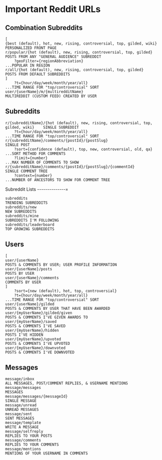 Important Reddit URLs
=====================

Combination Subreddits
----------------------

	[
	{best (default), hot, new, rising, controversial, top, gilded, wiki}				PERSONALIZED FRONT PAGE
	r/popular/{hot (default), new, rising, controversial, top, gilded}					POSTS FROM ANY "GENERAL AUDIENCE" SUBREDDIT
		?geoFilter={regionAbbreviation}													...POPULAR IN REGION
	r/all/{hot (default), new, rising, controversial, top, gilded} 						POSTS FROM DEFAULT SUBREDDITS
	]
		?t={hour/day/week/month/year/all}													...TIME RANGE FOR "top/controversial" SORT
	user/{userName}/m/{multiredditName}												MULTIREDDIT (CUSTOM FEED) CREATED BY USER

Subreddits
----------

	r/{subredditName}/{hot (default), new, rising, controversial, top, gilded, wiki}	SINGLE SUBREDDIT
		?t={hour/day/week/month/year/all} 													...TIME RANGE FOR "top/controversial" SORT
	r/{subredditName}/comments/{postId}/{postSlug}									SINGLE POST
		?sort={confidence (default), top, new, controversial, old, qa}						...SORT METHOD FOR COMMENTS
		?limit={number}																		...MAX NUMBER OF COMMENTS TO SHOW
	r/{subredditName}/comments/{postId}/{postSlug}/{commentId}						SINGLE COMMENT TREE
		?context={number}																	...NUMBER OF ANCESTORS TO SHOW FOR COMMENT TREE

Subreddit Lists
--------------=

	subreddits																			TRENDING SUBREDDITS
	subreddits/new																		NEW SUBREDDITS
	subreddits/mine																		SUBREDDITS I'M FOLLOWING
	subreddits/leaderboard																TOP GROWING SUBREDDITS

Users
-----

	[
	user/{userName}																	POSTS & COMMENTS BY USER; USER PROFILE INFORMATION
	user/{userName}/posts																POSTS BY USER
	user/{userName}/comments															COMMENTS BY USER
	]
		?sort={new (default), hot, top, controversial}
		?t={hour/day/week/month/year/all}													...TIME RANGE FOR "top/controversial" SORT
	user/{userName}/gilded																POSTS & COMMENTS BY USER THAT HAVE BEEN AWARDED
	user/{myUserName}/gilded/given													POSTS & COMMENTS I'VE GIVEN AWARDS TO
	user/{myUserName}/saved															POSTS & COMMENTS I'VE SAVED
	user/{myUserName}/hidden															POSTS I'VE HIDDEN
	user/{myUserName}/upvoted															POSTS & COMMENTS I'VE UPVOTED
	user/{myUserName}/downvoted														POSTS & COMMENTS I'VE DOWNVOTED

Messages
--------

	message/inbox																		ALL MESSAGES, POST/COMMENT REPLIES, & USERNAME MENTIONS
	message/messages																	MESSAGES
	message/messages/{messageId}														SINGLE MESSAGE
	message/unread																		UNREAD MESSAGES
	message/sent																		SENT MESSAGES
	message/template																		WRITE A MESSAGE
	message/selfreply																	REPLIES TO YOUR POSTS
	message/comments																	REPLIES TO YOUR COMMENTS
	message/mentions																	MENTIONS OF YOUR USERNAME IN COMMENTS